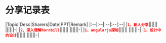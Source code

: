# 分享记录表
|Topic|Desc|Sharers|Date|PPT|Remark|
|:--|:--|:--|:--|:--|
|<span style="color:red">**`1、新人分享`**</span>||||||
||||||-|
|<span style="color:red">**`2、深入理解hornbill`**</span>||||||
||||||-|
|<span style="color:red">**`1、angularjs探秘`**</span>||||||
||||||-|
|<span style="color:red">**`1、设计中的设计`**</span>||||||
||||||-|

